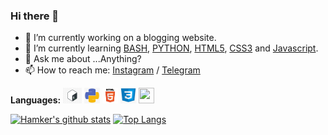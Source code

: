 ### Hi there 👋

- 🔭 I’m currently working on a blogging website.
- 🌱 I’m currently learning [BASH](https://www.gnu.org/software/bash/manual/bash.html), [PYTHON](https://github.com/python), [HTML5](https://en.wikipedia.org/wiki/HTML5), [CSS3](https://en.wikipedia.org/wiki/CSS) and [Javascript](https://en.wikipedia.org/wiki/JavaScript).
- 💬 Ask me about ...Anything?
- 📫 How to reach me: [Instagram](https://instagram.com/nikonerds) / [Telegram](https://t.me/thehamkercat)

**Languages:** 
<img src="bash.jpeg" alt="alext" width="30" height="25">
<img src="python.png" alt="alext" width="25" height="25">
<img src="html.png" alt="alext" width="25" height="25">
<img src="css.png" alt="alext" width="25" height="25">
<img src="https://www.pinclipart.com/picdir/middle/16-165768_javascript-logo-number-angularjs-node-javascript-logo-png.png" alt="" width="25" height="25">


[![Hamker's github stats](https://github-readme-stats.vercel.app/api?username=thehamkercat&count_private=true&show_icons=true&theme=vue)](https://github.com/anuraghazra/github-readme-stats)
[![Top Langs](https://github-readme-stats.vercel.app/api/top-langs/?username=thehamkercat&theme=vue&layout=compact)](https://github.com/anuraghazra/github-readme-stats)

